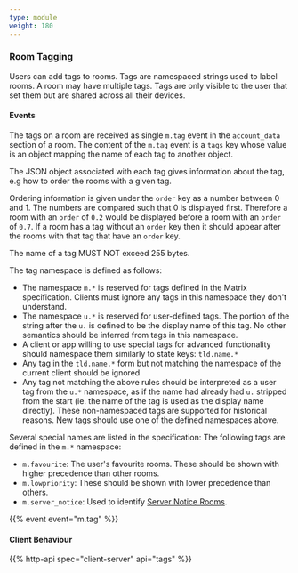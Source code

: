 ```yaml
---
type: module
weight: 180
---
```


### Room Tagging

Users can add tags to rooms. Tags are namespaced strings used to label
rooms. A room may have multiple tags. Tags are only visible to the user
that set them but are shared across all their devices.

#### Events

The tags on a room are received as single `m.tag` event in the
`account_data` section of a room. The content of the `m.tag` event is a
`tags` key whose value is an object mapping the name of each tag to
another object.

The JSON object associated with each tag gives information about the
tag, e.g how to order the rooms with a given tag.

Ordering information is given under the `order` key as a number between
0 and 1. The numbers are compared such that 0 is displayed first.
Therefore a room with an `order` of `0.2` would be displayed before a
room with an `order` of `0.7`. If a room has a tag without an `order`
key then it should appear after the rooms with that tag that have an
`order` key.

The name of a tag MUST NOT exceed 255 bytes.

The tag namespace is defined as follows:

-   The namespace `m.*` is reserved for tags defined in the Matrix
    specification. Clients must ignore any tags in this namespace they
    don't understand.
-   The namespace `u.*` is reserved for user-defined tags. The portion
    of the string after the `u.` is defined to be the display name of
    this tag. No other semantics should be inferred from tags in this
    namespace.
-   A client or app willing to use special tags for advanced
    functionality should namespace them similarly to state keys:
    `tld.name.*`
-   Any tag in the `tld.name.*` form but not matching the namespace of
    the current client should be ignored
-   Any tag not matching the above rules should be interpreted as a user
    tag from the `u.*` namespace, as if the name had already had `u.`
    stripped from the start (ie. the name of the tag is used as the
    display name directly). These non-namespaced tags are supported for
    historical reasons. New tags should use one of the defined
    namespaces above.

Several special names are listed in the specification: The following
tags are defined in the `m.*` namespace:

-   `m.favourite`: The user's favourite rooms. These should be shown
    with higher precedence than other rooms.
-   `m.lowpriority`: These should be shown with lower precedence than
    others.
-   `m.server_notice`: Used to identify [Server Notice
    Rooms](#module-server-notices).

{{% event event="m.tag" %}}

#### Client Behaviour

{{% http-api spec="client-server" api="tags" %}}
